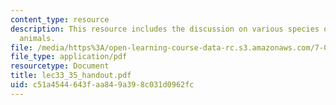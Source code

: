 ```yaml
---
content_type: resource
description: This resource includes the discussion on various species of plants and
  animals.
file: /media/https%3A/open-learning-course-data-rc.s3.amazonaws.com/7-014-introductory-biology-spring-2005/c51a4544643faa849a398c031d0962fc_lec33_35_handout.pdf
file_type: application/pdf
resourcetype: Document
title: lec33_35_handout.pdf
uid: c51a4544-643f-aa84-9a39-8c031d0962fc
---
```

